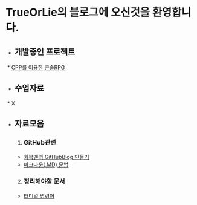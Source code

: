 # TrueOrLie의 블로그에 오신것을 환영합니다.

* ## 개발중인 프로젝트 
  * [CPP를 이용한 콘솔RPG](https://github.com/TrueOrLie/RPGGaming)
  

* ## 수업자료
  *  X



* ## 자료모음
  1. ### GitHub관련
    * [회복맨의 GitHubBlog 만들기](http://recoveryman.tistory.com/321?category=635733)
     * [마크다운(.MD) 문법](http://blog.hyeyoonjung.com/2017/05/30/how-to-use-markdown/)
   
  2. ### 정리해야할 문서
    * [터미널 명령어](https://www.mireene.com/webimg/linux_tip1.htm)
     
